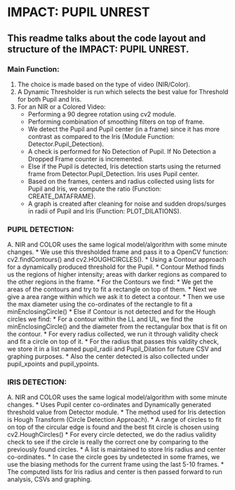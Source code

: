 # **IMPACT: PUPIL UNREST**

## This readme talks about the code layout and structure of the IMPACT: PUPIL UNREST.

### Main Function:
1. The choice is made based on the type of video (NIR/Color).
2. A Dynamic Thresholder is run which selects the best value for Threshold for both Pupil and Iris.
3. For an NIR or a Colored Video:
   * Performing a 90 degree rotation using cv2 module.
   * Performing combination of smoothing filters on top of frame.
   * We detect the Pupil and Pupil center (in a frame) since it has more contrast as compared to the Iris (Module Function: Detector.Pupil_Detection).
   * A check is performed for No Detection of Pupil. If No Detection a Dropped Frame counter is incremented.
   * Else if the Pupil is detected, Iris detection starts using the returned frame from Detector.Pupil_Detection. Iris uses Pupil center.
   * Based on the frames, centers and radius collected using lists for Pupil and Iris, we compute the ratio (Function: CREATE_DATAFRAME).
   * A graph is created after cleaning for noise and sudden drops/surges in radii of Pupil and Iris (Function: PLOT_DILATIONS).


### PUPIL DETECTION:
A. NIR and COLOR uses the same logical model/algorithm with some minute changes.
    * We use this thresholded frame and pass it to a OpenCV function: cv2.findContours() and cv2.HOUGHCIRCLES().
    * Using a Contour approach for a dynamically produced threshold for the Pupil.
    * Contour Method finds us the regions of higher intensity; areas with darker regions as compared to the other regions in the frame.
    * For the Contours we find:
      * We get the areas of the contours and try to fit a rectangle on top of them.
      * Next we give a area range within which we ask it to detect a contour.
      * Then we use the max diameter using the co-ordinates of the rectangle to fit a minEnclosingCircle()
    * Else if Contour is not detected and for the Hough circles we find:
      * For a contour within the LL and UL, we find the minEnclosingCircle() and the diameter from the rectangular box that is fit on the contour.
      * For every radius collected, we run it through validity check and fit a circle on top of it.
      * For the radius that passes this valdity check, we store it in a list named pupil_radii and Pupil_Dilation for future CSV and graphing purposes.
      * Also the center detected is also collected under pupil_xpoints and pupil_ypoints.


### IRIS DETECTION:
A. NIR and COLOR uses the same logical model/algorithm with some minute changes.
    * Uses Pupil center co-ordinates and Dynamically generated threshold value from Detector module.
    * The method used for Iris detection is Hough Transform (Circle Detection Approach).
    * A range of circles to fit on top of the circular edge is found and the best fit circle is chosen using cv2.HoughCircles()
    * For every circle detected, we do the radius validity check to see if the circle is really the correct one by comparing to the previously found circles.
    * A list is maintained to store Iris radius and center co-ordinates.
    * In case the circle goes by undetected in some frames, we use the biasing methods for the current frame using the last 5-10 frames.
    * The computed lists for Iris radius and center is then passed forward to run analysis, CSVs and graphing.
